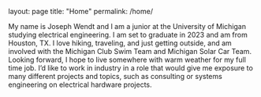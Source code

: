 layout: page
title: "Home"
permalink: /home/

My name is Joseph Wendt and I am a junior at the University of Michigan studying electrical engineering. I am set to graduate in 2023 and am from Houston, TX. I love hiking, traveling, and just getting outside, and am involved with the Michigan Club Swim Team and Michigan Solar Car Team. Looking forward, I hope to live somewhere with warm weather for my full time job. I’d like to work in industry in a role that would give me exposure to many different projects and topics, such as consulting or systems engineering on electrical hardware projects.

